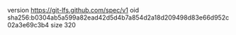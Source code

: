 version https://git-lfs.github.com/spec/v1
oid sha256:b0304ab5a599a82ead42d5d4b7a854d2a18d209498d83e66d952c02a3e69c3b4
size 320
